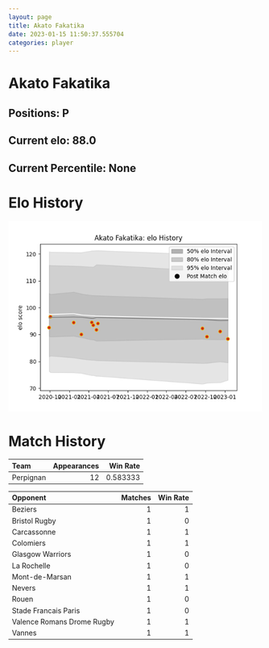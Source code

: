 ```yaml
---  
layout: page  
title: Akato Fakatika  
date: 2023-01-15 11:50:37.555704  
categories: player  
---
```

# Akato Fakatika

## Positions: P

## Current elo: 88.0

## Current Percentile: None

# Elo History


![elo history](history_AkatoFakatika.png)
# Match History


| Team      |   Appearances |   Win Rate |
|:----------|--------------:|-----------:|
| Perpignan |            12 |   0.583333 |

| Opponent                   |   Matches |   Win Rate |
|:---------------------------|----------:|-----------:|
| Beziers                    |         1 |          1 |
| Bristol Rugby              |         1 |          0 |
| Carcassonne                |         1 |          1 |
| Colomiers                  |         1 |          1 |
| Glasgow Warriors           |         1 |          0 |
| La Rochelle                |         1 |          0 |
| Mont-de-Marsan             |         1 |          1 |
| Nevers                     |         1 |          1 |
| Rouen                      |         1 |          0 |
| Stade Francais Paris       |         1 |          0 |
| Valence Romans Drome Rugby |         1 |          1 |
| Vannes                     |         1 |          1 |
